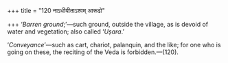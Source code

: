 +++
title = "120 नाऽधीयीताऽश्वम् आरूढो"

+++
‘*Barren ground*;’—such ground, outside the village, as is devoid of
water and vegetation; also called ‘*Uṣara*.’

‘*Conveyance*’—such as cart, chariot, palanquin, and the like; for one
who is going on these, the reciting of the Veda is forbidden.—(120).


